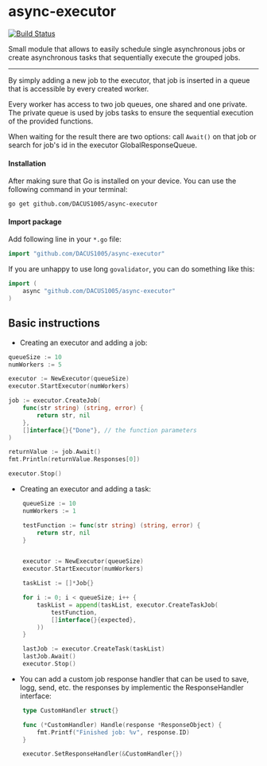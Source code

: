 # async-executor

[![Build Status](https://travis-ci.com/DACUS1995/async-executor.svg?token=EXzDMzSxfmwgYPg9Ttfx&branch=master)](https://travis-ci.com/DACUS1995/async-executor)

Small module that allows to easily schedule single asynchronous jobs or create asynchronous tasks that sequentially execute the grouped jobs.

---

By simply adding a new job to the executor, that job is inserted in a queue that is accessible by every created worker.

Every worker has access to two job queues, one shared and one private. The private queue is used by jobs tasks to ensure the sequential execution of the provided functions.

When waiting for the result there are two options: call `Await()` on that job or search for job's id in the executor GlobalResponseQueue.

#### Installation
After making sure that Go is installed on your device.
You can use the following command in your terminal:

	go get github.com/DACUS1005/async-executor


#### Import package
Add following line in your `*.go` file:
```go
import "github.com/DACUS1005/async-executor"
```
If you are unhappy to use long `govalidator`, you can do something like this:
```go
import (
	async "github.com/DACUS1005/async-executor"
)
```

## Basic instructions

* Creating an executor and adding a job:
```go
queueSize := 10
numWorkers := 5

executor := NewExecutor(queueSize)
executor.StartExecutor(numWorkers)

job := executor.CreateJob(
	func(str string) (string, error) {
		return str, nil
	},
	[]interface{}{"Done"}, // the function parameters
)

returnValue := job.Await()
fmt.Println(returnValue.Responses[0])

executor.Stop()
```
* Creating an executor and adding a task:

```go
	queueSize := 10
	numWorkers := 1

	testFunction := func(str string) (string, error) {
		return str, nil
	}


	executor := NewExecutor(queueSize)
	executor.StartExecutor(numWorkers)

	taskList := []*Job{}

	for i := 0; i < queueSize; i++ {
		taskList = append(taskList, executor.CreateTaskJob(
			testFunction,
			[]interface{}{expected},
		))
	}

	lastJob := executor.CreateTask(taskList)
	lastJob.Await()
	executor.Stop()
```

* You can add a custom job response handler that can be used to save, logg, send, etc. the responses by implementic the ResponseHandler interface:

```go
	type CustomHandler struct{}

	func (*CustomHandler) Handle(response *ResponseObject) {
		fmt.Printf("Finished job: %v", response.ID)
	}

	executor.SetResponseHandler(&CustomHandler{})
```